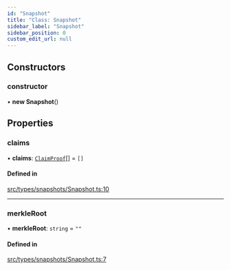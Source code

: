 ```yaml
---
id: "Snapshot"
title: "Class: Snapshot"
sidebar_label: "Snapshot"
sidebar_position: 0
custom_edit_url: null
---
```


## Constructors

### constructor

• **new Snapshot**()

## Properties

### claims

• **claims**: [`ClaimProof`](ClaimProof)[] = `[]`

#### Defined in

[src/types/snapshots/Snapshot.ts:10](https://github.com/PrasoonPratham/nftlabs-sdk-ts/blob/3077f6d/src/types/snapshots/Snapshot.ts#L10)

---

### merkleRoot

• **merkleRoot**: `string` = `""`

#### Defined in

[src/types/snapshots/Snapshot.ts:7](https://github.com/PrasoonPratham/nftlabs-sdk-ts/blob/3077f6d/src/types/snapshots/Snapshot.ts#L7)
